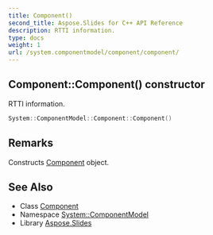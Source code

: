 ```yaml
---
title: Component()
second_title: Aspose.Slides for C++ API Reference
description: RTTI information.
type: docs
weight: 1
url: /system.componentmodel/component/component/
---
```

## Component::Component() constructor


RTTI information.

```cpp
System::ComponentModel::Component::Component()
```

## Remarks


Constructs [Component](../) object. 
## See Also

* Class [Component](../)
* Namespace [System::ComponentModel](../../)
* Library [Aspose.Slides](../../../)